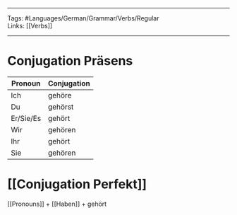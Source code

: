 ___
Tags: #Languages/German/Grammar/Verbs/Regular  
Links: [[Verbs]]
___
# Conjugation Präsens
Pronoun|Conjugation
------------ | ------------
Ich | gehöre
Du | gehörst
Er/Sie/Es | gehört
Wir | gehören
Ihr | gehört
Sie | gehören


# [[Conjugation Perfekt]]
[[Pronouns]] + [[Haben]] + gehört